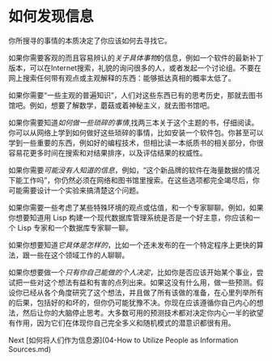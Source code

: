 # 如何发现信息

你所搜寻的事情的本质决定了你应该如何去寻找它。

如果你需要客观的而且容易辨认的*关于具体事物*的信息，例如一个软件的最新补丁版本，可以在Internet搜索，礼貌的询问很多的人，或者发起一个讨论组。不要在网上搜索任何带有观点或主观解释的东西：能够抵达真相的概率太低了。

如果你需要“一些主观的普遍知识”，人们对这些东西已有的思考历史，那就去图书馆吧。例如，想要了解数学，蘑菇或着神秘主义，就去图书馆吧。

如果你需要知道*如何做一些琐碎的事情*,找两三本关于这个主题的书，仔细阅读。你可以从网络上学到如何做好这些琐碎的事情，比如安装一个软件包。你甚至可以学到一些重要的东西，例如好的编程技术，但相比读一本纸质书的相关部分，你很容易花更多时间在搜索和对结果排序，以及评估结果的权威性。

如果你需要*可能没有人知道的信息*，例如，“这个新品牌的软件在海量数据的情况下能工作吗”，你仍然必须在网络和图书馆里搜索。在这些选项都完全竭尽后，你可能需要设计一个实验来搞清楚这个问题。

如果你需要一些考虑了某些特殊环境的观点或估值，和一个专家聊聊。例如，如果你想要知道用 Lisp 构建一个现代数据库管理系统是否是一个好主意，你应该和一个 Lisp 专家和一个数据库专家聊一聊。

如果你想要知道*它具体是怎样的*，比如一个还未发布的在一个特定程序上更快的算法，跟一些在这个领域工作的人聊聊。

如果你想要做一个*只有你自己能做的个人决定*，比如你是否应该开始某个事业，尝试把一些对这个想法有益和有害的点列出来。如果这没有什么用，做一些预测。假设你已经从各个角度研究了这个想法，并且做了所有该做的准备，在心里列举所有的后果，包括好的和坏的，但你仍可能犹豫不决。你现在应该遵循你自己内心的想法，然后让你的大脑停止思考。大多数可用的预测技术都对决定你内心一半的欲望有作用，因为它们在体现你自己完全多义和随机模式的潜意识都很有用。

Next [如何将人们作为信息源](04-How to Utilize People as Information Sources.md)
